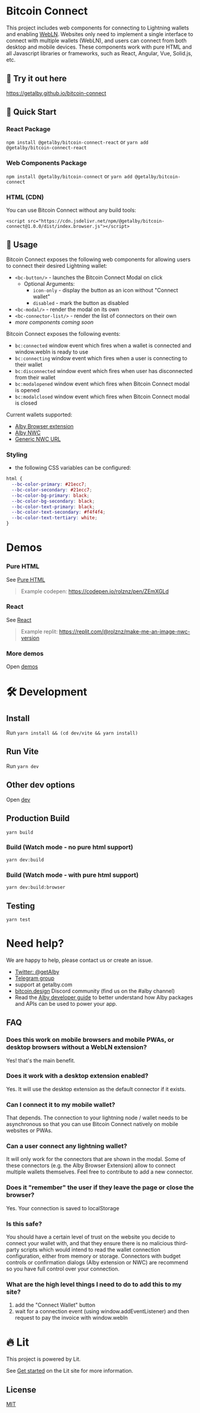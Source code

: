 # Bitcoin Connect

This project includes web components for connecting to Lightning wallets and enabling [WebLN](https://webln.guide). Websites only need to implement a single interface to connect with multiple wallets (WebLN), and users can connect from both desktop and mobile devices. These components work with pure HTML and all Javascript libraries or frameworks, such as React, Angular, Vue, Solid.js, etc.

## 🛝 Try it out here

https://getalby.github.io/bitcoin-connect

## 🚀 Quick Start

### React Package

`npm install @getalby/bitcoin-connect-react` or `yarn add @getalby/bitcoin-connect-react`

### Web Components Package

`npm install @getalby/bitcoin-connect` or `yarn add @getalby/bitcoin-connect`

### HTML (CDN)

You can use Bitcoin Connect without any build tools:

```
<script src="https://cdn.jsdelivr.net/npm/@getalby/bitcoin-connect@1.0.0/dist/index.browser.js"></script>
```

## 🤙 Usage

Bitcoin Connect exposes the following web components for allowing users to connect their desired Lightning wallet:

- `<bc-button/>` - launches the Bitcoin Connect Modal on click
  - Optional Arguments:
    - `icon-only` - display the button as an icon without "Connect wallet"
    - `disabled` - mark the button as disabled
- `<bc-modal/>` - render the modal on its own
- `<bc-connector-list/>` - render the list of connectors on their own
- _more components coming soon_

Bitcoin Connect exposes the following events:

- `bc:connected` window event which fires when a wallet is connected and window.webln is ready to use
- `bc:connecting` window event which fires when a user is connecting to their wallet
- `bc:disconnected` window event which fires when user has disconnected from their wallet
- `bc:modalopened` window event which fires when Bitcoin Connect modal is opened
- `bc:modalclosed` window event which fires when Bitcoin Connect modal is closed

Current wallets supported:

- [Alby Browser extension](https://getalby.com)
- [Alby NWC](https://nwc.getalby.com)
- [Generic NWC URL](https://github.com/nostr-protocol/nips/blob/master/47.md)

### Styling

- the following CSS variables can be configured:

```css
html {
  --bc-color-primary: #21ecc7;
  --bc-color-secondary: #21ecc7;
  --bc-color-bg-primary: black;
  --bc-color-bg-secondary: black;
  --bc-color-text-primary: black;
  --bc-color-text-secondary: #f4f4f4;
  --bc-color-text-tertiary: white;
}
```

# Demos

### Pure HTML

See [Pure HTML](./demos/html/README.md)

> Example codepen: https://codepen.io/rolznz/pen/ZEmXGLd

### React

See [React](./demos/react/README.md)

> Example replit: https://replit.com/@rolznz/make-me-an-image-nwc-version

### More demos

Open [demos](demos/README.md)

# 🛠️ Development

## Install

Run `yarn install && (cd dev/vite && yarn install)`

## Run Vite

Run `yarn dev`

## Other dev options

Open [dev](dev/README.md)

## Production Build

`yarn build`

### Build (Watch mode - no pure html support)

`yarn dev:build`

### Build (Watch mode - with pure html support)

`yarn dev:build:browser`

## Testing

`yarn test`

# Need help?

We are happy to help, please contact us or create an issue.

- [Twitter: @getAlby](https://twitter.com/getAlby)
- [Telegram group](https://t.me/getAlby)
- support at getalby.com
- [bitcoin.design](https://bitcoin.design/) Discord community (find us on the #alby channel)
- Read the [Alby developer guide](https://guides.getalby.com/overall-guide/alby-for-developers/getting-started) to better understand how Alby packages and APIs can be used to power your app.

## FAQ

### Does this work on mobile browsers and mobile PWAs, or desktop browsers without a WebLN extension?
Yes! that's the main benefit.

### Does it work with a desktop extension enabled?
Yes. It will use the desktop extension as the default connector if it exists.

### Can I connect it to my mobile wallet?
That depends. The connection to your lightning node / wallet needs to be asynchronous so that you can use Bitcoin Connect natively on mobile websites or PWAs.

### Can a user connect any lightning wallet?
It will only work for the connectors that are shown in the modal. Some of these connectors (e.g. the Alby Browser Extension) allow to connect multiple wallets themselves. Feel free to contribute to add a new connector.

### Does it "remember" the user if they leave the page or close the browser?
Yes. Your connection is saved to localStorage

### Is this safe?

You should have a certain level of trust on the website you decide to connect your wallet with, and that they ensure there is no malicious third-party scripts which would intend to read the wallet connection configuration, either from memory or storage. Connectors with budget controls or confirmation dialogs (Alby extension or NWC) are recommend so you have full control over your connection.

### What are the high level things I need to do to add this to my site?
1. add the "Connect Wallet" button
2. wait for a connection event (using window.addEventListener) and then request to pay the invoice with window.webln

# 🔥 Lit

This project is powered by Lit.

See [Get started](https://lit.dev/docs/getting-started/) on the Lit site for more information.

## License

[MIT](./LICENSE)
